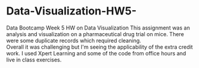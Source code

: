 # Data-Visualization-HW5-
Data Bootcamp Week 5 HW on Data Visualization
This assignment was an analysis and visualization on a pharmaceutical drug trial on mice.  There were some duplicate records which required cleaning.  
Overall it was challenging but I'm seeing the applicability of the extra credit work.
I used Xpert Learning and some of the code from office hours and live in class exercises.

